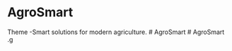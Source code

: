 # AgroSmart
Theme -Smart solutions for modern agriculture.
#   A g r o S m a r t 
 
 #   A g r o S m a r t 
 
 .g